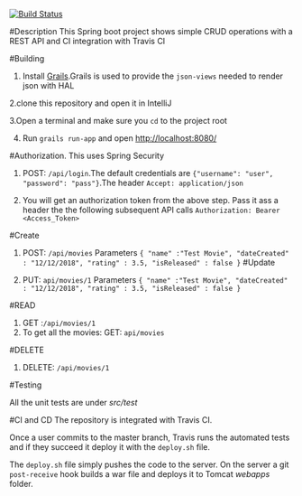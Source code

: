 [![Build Status](https://travis-ci.com/bdhobare/movies.svg?token=fWDtLxfqsFps4n9z5XgB&branch=master)](https://travis-ci.com/bdhobare/movies)

#Description
This Spring boot project shows simple CRUD operations with a REST API and CI integration with Travis CI

#Building
1. Install [Grails](http://grails.org/download.html).Grails is used to provide the `json-views` needed to render json with HAL

2.clone this repository and open it in IntelliJ

3.Open a terminal and make sure you `cd` to the project root

4. Run `grails run-app` and open [http://localhost:8080/](http://localhost:8080/)

#Authorization.
This uses Spring Security

1. POST: `/api/login`.The default credentials are `{"username": "user", "password": "pass"}`.The header `Accept: application/json`

2. You will get an authorization token from the above step. Pass it ass a header the the following subsequent API calls
`Authorization: Bearer <Access_Token>`

#Create

1. POST: `/api/movies` Parameters `{
                                   	"name" :"Test Movie",
                                   	"dateCreated" : "12/12/2018",
                                   	"rating" : 3.5,
                                   	"isReleased" : false
                                   }`
#Update

1. PUT: `api/movies/1` Parameters `{
                                    	"name" :"Test Movie",
                                    	"dateCreated" : "12/12/2018",
                                    	"rating" : 3.5,
                                    	"isReleased" : false
                                    }`
                              
#READ
1. GET :`/api/movies/1`
2. To get all the movies: GET: `api/movies`

#DELETE

1. DELETE: `/api/movies/1`

#Testing 

All the unit tests are under *src/test*

#CI and CD
The repository is integrated with Travis CI. 

Once a user commits to the master branch, Travis runs the automated tests and if they succeed it deploy it 
with the `deploy.sh` file.

The `deploy.sh` file simply pushes the code to the server.
On the server a git `post-receive` hook builds a war file and deploys it to Tomcat *webapps* folder.